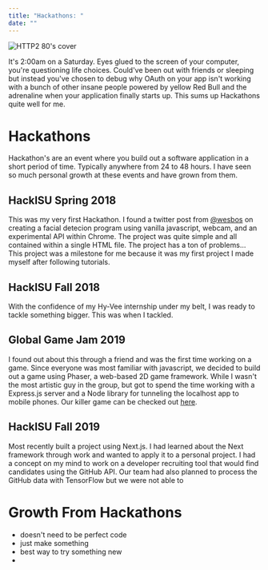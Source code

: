 ```yaml
---
title: "Hackathons: "
date: ""
---
```


![HTTP2 80's cover](https://roush-image.s3.amazonaws.com/http2-cover.jpg)

It's 2:00am on a Saturday. Eyes glued to the screen of your computer, you're questioning life choices. Could've been out with friends or sleeping but instead you've chosen to debug why OAuth on your app isn't working with a bunch of other insane people powered by yellow Red Bull and the adrenaline when your application finally starts up. This sums up Hackathons quite well for me.

# Hackathons

Hackathon's are an event where you build out a software application in a short period of time. Typically anywhere from 24 to 48 hours. I have seen so much personal growth at these events and have grown from them.

## HackISU Spring 2018

This was my very first Hackathon. I found a twitter post from [@wesbos]() on creating a facial detecion program using vanilla javascript, webcam, and an experimental API within Chrome. The project was quite simple and all contained within a single HTML file. The project has a ton of problems... This project was a milestone for me because it was my first project I made myself after following tutorials. 

## HackISU Fall 2018

With the confidence of my Hy-Vee internship under my belt, I was ready to tackle something bigger. This was when I tackled.

## Global Game Jam 2019

I found out about this through a friend and was the first time working on a game. Since everyone was most familiar with javascript, we decided to build out a game using Phaser, a web-based 2D game framework. While I wasn't the most artistic guy in the group, but got to spend the time working with a Express.js server and a Node library for tunneling the localhost app to mobile phones. Our killer game can be checked out [here](http://springhome.herokuapp.com).

## HackISU Fall 2019

Most recently built a project using Next.js. I had learned about the Next framework through work and wanted to apply it to a personal project. I had a concept on my mind to work on a developer recruiting tool that would find candidates using the GitHub API. Our team had also planned to process the GitHub data with TensorFlow but we were not able to 

# Growth From Hackathons

- doesn't need to be perfect code
- just make something
- best way to try something new
- 